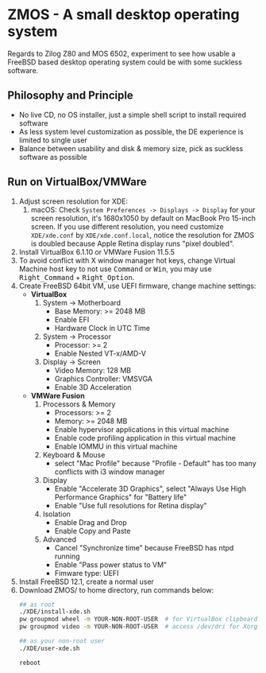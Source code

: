 # ZMOS - A small desktop operating system

Regards to Zilog Z80 and MOS 6502, experiment to see how usable a
FreeBSD based desktop operating system could be with some suckless
software.

## Philosophy and Principle

* No live CD, no OS installer, just a simple shell script to install required software
* As less system level customization as possible, the DE experience is limited to single user
* Balance between usability and disk & memory size, pick as suckless software as possible

## Run on VirtualBox/VMWare

1. Adjust screen resolution for XDE:
    1. macOS: Check `System Preferences -> Displays -> Display` for your screen resolution, it's 1680x1050 by default on MacBook Pro 15-inch screen. If you use different resolution, you need customize `XDE/xde.conf` by `XDE/xde.conf.local`, notice the resolution for ZMOS is doubled because Apple Retina display runs "pixel doubled".
2. Install VirtualBox 6.1.10 or VMWare Fusion 11.5.5
3. To avoid conflict with X window manager hot keys, change Virtual Machine host key to not use <kbd>Command</kbd> or <kbd>Win</kbd>, you may use <kbd>Right_Command</kbd> + <kbd>Right_Option</kbd>.
4. Create FreeBSD 64bit VM, use UEFI firmware, change machine settings:
   * **VirtualBox**
      1. System -> Motherboard
         * Base Memory: >= 2048 MB
         * Enable EFI
         * Hardware Clock in UTC Time
      2. System -> Processor
         * Processor: >= 2
         * Enable Nested VT-x/AMD-V
      3. Display -> Screen
         * Video Memory: 128 MB
         * Graphics Controller: VMSVGA
         * Enable 3D Acceleration
   * **VMWare Fusion**
      1. Processors & Memory
         * Processors: >= 2
         * Memory: >= 2048 MB
         * Enable hypervisor applications in this virtual machine
         * Enable code profiling application in this virtual machine
         * Enable IOMMU in this virtual machine
      2. Keyboard & Mouse
         * select "Mac Profile" because "Profile - Default" has too many conflicts with i3 window manager
      3. Display
         * Enable "Accelerate 3D Graphics", select "Always Use High Performance Graphics" for "Battery life"
         * Enable "Use full resolutions for Retina display"
      4. Isolation
         * Enable Drag and Drop
         * Enable Copy and Paste
      5. Advanced
         * Cancel "Synchronize time" because FreeBSD has ntpd running
         * Enable "Pass power status to VM"
         * Fimware type: UEFI
5. Install FreeBSD 12.1, create a normal user
6. Download ZMOS/ to home directory, run commands below:
   ```sh
   ## as root
   ./XDE/install-xde.sh
   pw groupmod wheel -m YOUR-NON-ROOT-USER  # for VirtualBox clipboard sharing, window scaling
   pw groupmod video -m YOUR-NON-ROOT-USER  # access /dev/dri for Xorg 3D acceleration

   ## as your non-root user
   ./XDE/user-xde.sh

   reboot
   ```

